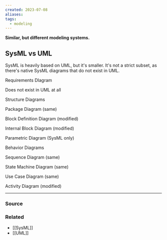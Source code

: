 ```yaml
---
created: 2023-07-08
aliases: 
tags:
  - modeling
---
```

**Similar, but different modeling systems.**

## SysML vs UML

SysML is heavily based on UML, but it's smaller. It's not a strict subset, as there's native SysML diagrams that do not exist in UML.

Requirements DIagram

Does not exist in UML at all

Structure Diagrams

Package Diagram (same)

Block Definition Diagram (modified)

Internal Block Diagram (modified)

Parametric Diagram (SysML only)

Behavior Diagrams

Sequence Diagram (same)

State Machine Diagram (same)

Use Case Diagram (same)

Activity Diagram (modified)

---

### Source

### Related
- [[SysML]] 
- [[UML]]